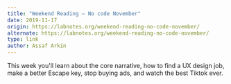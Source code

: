 ```yaml
---
title: "Weekend Reading — No code November"
date: 2019-11-17
origin: https://labnotes.org/weekend-reading-no-code-november/
alternate: https://labnotes.org/weekend-reading-no-code-november/
type: link
author: Assaf Arkin
---
```


This week you'll learn about the core narrative, how to find a UX design job, make a better Escape key, stop buying ads, and watch the best Tiktok ever.

